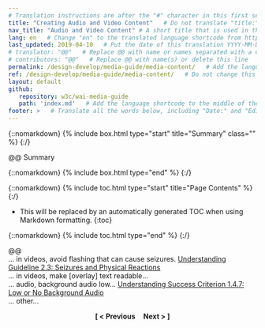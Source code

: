 ```yaml
---
# Translation instructions are after the "#" character in this first section. They are comments that do not show up in the web page. You do not need to translate the instructions after #.
title: "Creating Audio and Video Content"   # Do not translate "title:". Do translate the text after "title:".
nav_title: "Audio and Video Content" # A short title that is used in the navigation
lang: en   # Change "en" to the translated language shortcode from https://www.iana.org/assignments/language-subtag-registry/language-subtag-registry
last_updated: 2019-04-10   # Put the date of this translation YYYY-MM-DD (with month in the middle)
# translator: "@@"   # Replace @@ with name or names separated with a comma
# contributors: "@@"   # Replace @@ with name(s) or delete this line
permalink: /design-develop/media-guide/media-content/   # Add the language shortcode to the end; for example /fundamentals/accessibility-intro/fr
ref: /design-develop/media-guide/media-content/   # Do not change this
layout: default
github:
   repository: w3c/wai-media-guide
   path: 'index.md'   # Add the language shortcode to the middle of the filename, for example index.fr.md
footer: >   # Translate all the words below, including "Date:" and "Editor:". 
---
```


{::nomarkdown}
{% include box.html type="start" title="Summary" class="" %}
{:/}

@@ Summary

{::nomarkdown}
{% include box.html type="end" %}
{:/}

{::nomarkdown}
{% include toc.html type="start" title="Page Contents" %}
{:/}

- This will be replaced by an automatically generated TOC when using Markdown formatting.
{:toc}

{::nomarkdown}
{% include toc.html type="end" %}
{:/}

<p>@@<br>
  ...  in videos, avoid flashing that can cause seizures. <a href="https://www.w3.org/WAI/WCAG21/Understanding/seizures-and-physical-reactions">Understanding Guideline 2.3: Seizures and Physical Reactions</a><br>
  ...
  in videos, make [overlay] text readable...<br>
  ... audio, background audio low... <a href="https://www.w3.org/WAI/WCAG21/Understanding/low-or-no-background-audio">Understanding Success Criterion 1.4.7: Low or No Background Audio</a><br>
  ... other...</p>


<p style="text-align:center"><strong>[ < Previous &nbsp;&nbsp;&nbsp; Next > ]</strong></p>

